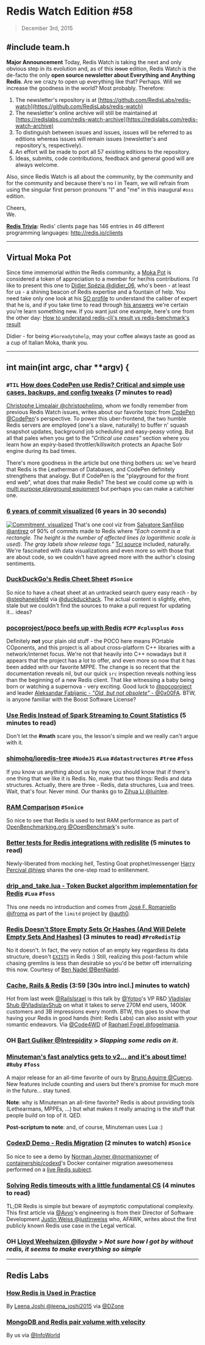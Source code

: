 # Redis Watch Edition #58
> December 3rd, 2015

## #include team.h

**Major Announcement**
Today, Redis Watch is taking the next and only obvious step in its evolution and, as of this ~~issue~~ edition, Redis Watch is the de-facto the only **open source newsletter about Everything and Anything Redis**. Are we crazy to open up everything like that? Perhaps. Will we increase the goodness in the world? Most probably. Therefore:
1. The newsletter's repository is at [https://github.com/RedisLabs/redis-watch](https://github.com/RedisLabs/redis-watch)
2. The newsletter's online archive will still be maintained at [https://redislabs.com/redis-watch-archive](https://redislabs.com/redis-watch-archive)
3. To distinguish between issues and issues, issues will be referred to as editions whereas issues will remain issues (newsletter's and repository's, respectively).
4. An effort will be made to port all 57 existing editions to the repository.
5. Ideas, submits, code contributions, feedback and general good will are always welcome.

Also, since Redis Watch is all about the community, by the community and for the community and because there's no I in Team, we will refrain from using the singular first person pronouns "I" and "me" in this inaugural `#oss` edition.

Cheers,<br />
We.

**[Redis Trivia](https://github.com/RedisLabs/redis-watch/blob/master/trivia-archive.md):** Redis' clients page has 146 entries in 46 different programming languages: http://redis.io/clients

___

## Virtual Moka Pot
Since time immemorial within the Redis community, a [Moka Pot](http://oldblog.antirez.com/post/redis-moka-awards-2011.html) is considered a token of appreciation to a member for her/his contributions. I’d like to present this one to [Didier Spézia @didier_06](https://twitter.com/didier_06), who's been - at least for us - a shining beacon of Redis expertise and a fountain of help. You need take only one look at his [SO profile](http://stackoverflow.com/users/1114486/didier-spezia) to understand the caliber of expert that he is, and if you take time to read through [his answers](http://stackoverflow.com/search?q=user%3A1114486+%5Bredis%5D+is%3Aanswer) we're certain you're learn something new. If you want just one example, here's one from the other day: [How to understand redis-cli's result vs redis-benchmark's result](http://stackoverflow.com/questions/33950984/how-to-understand-redis-clis-result-vs-redis-benchmarks-result)

Didier - for being `#Soreadytohelp`, may your coffee always taste as good as a cup of Italian Moka, thank you.

___

## int main(int argc, char **argv) {

### `#TIL` [How does CodePen use Redis? Critical and simple use cases, backups, and config tweaks](https://scaleyourcode.com/blog/article/25) (7 minutes to read)
[Christophe Limpalair @christophelimp](https://twitter.com/christophelimp), whom we fondly remember from previous Redis Watch issues, writes about our favorite topic from [CodePen @CodePen](https://twitter.com/CodePen)'s perspective. To power this uber-frontend, the two humble Redis servers are employed (one's a slave, naturally) to buffer n' squash snapshot updates, background job scheduling and easy-peasy voting. But all that pales when you get to the _"Critical use cases"_ section where you learn how an expiry-based throttler/killswitch protects an Apache Solr engine during its bad times.

There's more goodness in the article but one thing bothers us: we've heard that Redis is the Leatherman of Databases, and CodePen definitely strengthens that analogy. But if CodePen is the "playground for the front end web", what does that make Redis? The best we could come up with is [multi purpose playground equipment](https://www.google.com/search?q=multi+purpose+playground+equipment&tbm=isch) but perhaps you can make a catchier one.

### [6 years of commit visualized](http://antirez.com/news/98) (6 years in 30 seconds)
[![Commitment, visualized](http://antirez.com/misc/commitsvis.png "Commitment, visualized")](http://antirez.com/news/98)
That's one cool viz from [Salvatore Sanfilipp @antirez](https://twitter.com/antirez) of 90% of commits made to Redis where _"Each commit is a rectangle. The height is the number of affected lines (a logarithmic scale is used). The gray labels show release tags."_ [Tcl source](https://github.com/antirez/redis/tree/unstable/utils/graphs/commits-over-time) included, naturally. We're fascinated with data visualizations and even more so with those that are about code, so we couldn't have agreed more with the author's closing sentiments.

### [DuckDuckGo's Redis Cheet Sheet](https://duckduckgo.com/?q=redis+cheatsheet) `#Sonice`
So nice to have a cheat sheet at an untracked search query easy reach - by [@stephaneisfeld](https://twitter.com/stephaneisfeld) via [@duckduckhack](https://twitter.com/duckduckhack). The actual content is slightly, ehm, stale but we couldn't find the sources to make a pull request for updating it... ideas?

### [pocoproject/poco beefs up with Redis](https://github.com/pocoproject/poco/tree/develop/Redis) `#CPP` `#cplusplus` `#oss`
Definitely **not** your plain old stuff - the POCO here means POrtable COponents, and this project is all about cross-platform C++ libraries with a network/internet focus. We're not that heavily into C++ nowadays but it appears that the project has a lot to offer, and even more so now that it has been added with our favorite MPPE. The change is so recent that the documentation reveals nil, but our quick `src` inspection reveals nothing less than the beginning of a new Redis client. That like witnessing a baby being born or watching a supernova - very exciting. Good luck to [@pocoproject](https://twitter.com/pocoproject) and leader [Aleksandar Fabijanic - _"Old, but not obsolete"_ - @0x00FA](https://twitter.com/0x00FA). BTW, is anyone familiar with the Boost Software License?

### [Use Redis Instead of Spark Streaming to Count Statistics](http://www.binwang.me/2015-11-22-use-redis-instead-of-spark-streaming-to-count-statistics.html) (5 minutes to read)
Don't let the **#math** scare you, the lesson's simple and we really can't argue with it.

### [shimohq/ioredis-tree](https://github.com/shimohq/ioredis-tree) `#NodeJS` `#Lua` `#datastructures` `#tree` `#foss`
If you know us anything about us by now, you should know that if there's one thing that we like it is Redis. No, make that two things: Redis and data structures. Actually, there are three - Redis, data structures, Lua and trees. Wait, that's four. Never mind. Our thanks go to [Zihua Li @luinlee](https://twitter.com/luinlee).

### [RAM Comparison](http://openbenchmarking.org/result/1511287-KH-1511281KH68) `#Sonice`
So nice to see that Redis is used to test RAM performance as part of [OpenBenchmarking.org @OpenBenchmark](https://twitter.com/OpenBenchmark)'s suite.


### [Better tests for Redis integrations with redislite](http://www.obeythetestinggoat.com/better-tests-for-redis-integrations-with-redislite.html) (5 minutes to read)
Newly-liberated from mocking hell, Testing Goat prophet/messenger [Harry Percival @hjwp](https://twitter.com/hjwp) shares the one-step road to enlitenment.

### [drip_and_take.lua - Token Bucket algorithm implementation for Redis](https://github.com/auth0/limitd/blob/master/lib/db/redis/drip_and_take.lua) `#Lua` `#foss`
This one needs no introduction and comes from [José F. Romaniello @jfroma](https://twitter.com/jfroma) as part of the `limitd` project by [@auth0](https://twitter.com/auth0).

### [Redis Doesn't Store Empty Sets Or Hashes (And Will Delete Empty Sets And Hashes)](http://www.bennadel.com/blog/2965-redis-doesn-t-store-empty-sets-or-hashes-and-will-delete-empty-sets-and-hashes.htm) (3 minutes to read) `#ProRedisTip`
No it doesn't. In fact, the very notion of an empty key regardless its data structure, doesn't [`EXISTS`](http://redis.io/commands/exists) in Redis :) Still, realizing this post-factum while chasing gremlins is less than desirable so you'd be better off internalizing this now. Courtesy of [Ben Nadel @BenNadel](https://twitter.com/BenNadel).

### [Cache, Rails & Redis](https://www.youtube.com/watch?v=6P_7UU6mR20) (3:59 [30s intro incl.] minutes to watch)
Hot from last week [@RailsIsrael](https://twitter.com/RailsIsrael) is this talk by [@Yotpo](https://twitter.com/Yotpo)'s VP R&D [Vladislav Shub @VladislavShub](https://twitter.com/VladislavShub) on what it takes to serve 270M end users, 1400K customers and 3B impressions every month. BTW, this goes to show that having your Redis in good hands (hint: Redis Labs) can also assist with your romantic endeavors. Via [@Code4WD](https://twitter.com/code4wd) of [Raphael Fogel @fogelmania](https://twitter.com/fogelmania).

### **OH** [Bart Guliker @Intrepidity](https://twitter.com/Intrepidity/status/672153829404708864) > _Slapping some redis on it._

### [Minuteman's fast analytics gets to v2... and it's about time!](https://github.com/elcuervo/minuteman/releases/tag/v2.0.0) `#Ruby` `#foss`
A major release for an all-time favorite of ours by [Bruno Aguirre @Cuervo](https://twitter.com/cuerbot). New features include counting and users but there's promise for much more in the future... stay tuned.

**Note**: why is Minuteman an all-time favorite? Redis is about providing tools (Lethearmans, MPPEs, ...) but what makes it really amazing is the stuff that people build on top of it. QED.

**Post-scriptum to note**: and, of course, Minuteman uses Lua :)

### [CodexD Demo - Redis Migration](https://vimeo.com/147673933) (2 minutes to watch) `#Sonice`
So nice to see a demo by [Norman Joyner @normanjoyner](https://twitter.com/normanjoyner) of [containership/codexd](https://github.com/containership/codexd)'s Docker container migration awesomeness performed on a [live Redis subject](https://www.youtube.com/watch?v=4nE-pEOilhQ).

### [Solving Redis timeouts with a little fundamental CS](http://engineering.avvo.com/articles/solving-redis-timeouts-with-a-little-fundamental-cs.html) (4 minutes to read)
TL;DR Redis is simple but beware of asymptotic computational complexity. This first article via [@Avvo](https://twitter.com/avvo)'s engineering is from their Director of Software Development [Justin Weiss @justinweiss](https://twitter.com/justinweiss) who, AFAWK, writes about the first publicly known Redis use case in the Legal vertical.

### **OH** [Lloyd Weehuizen @lloydw](https://twitter.com/lloydw/status/672253748660469760) > _Not sure how I got by without redis, it seems to make everything so simple_

___

## Redis Labs

### [How Redis is Used in Practice](https://dzone.com/articles/how-redis-is-used-in-practice)
By [Leena Joshi @leena_joshi2015](https://twitter.com/leena_joshi2015) via [@DZone](https://twitter.com/DZone)

### [MongoDB and Redis pair volume with velocity](http://www.infoworld.com/article/3008052/nosql/mongodb-and-redis-pair-volume-with-velocity.html)
By us via [@InfoWorld](https://twitter.com/infoworld)
